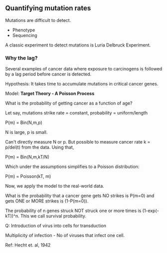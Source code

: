 ## Quantifying mutation rates

Mutations are difficult to detect.

- Phenotype
- Sequencing


A classic experiment to detect mutations is Luria Delbruck Experiment.


### Why the lag?

Several examples of cancer data where exposure to carcinogens is followed by
a lag period before cancer is detected.

Hypothesis: It takes time to accumulate mutations in critical cancer genes.

Model: **Target Theory - A Poisson Process**

What is the probability of getting cancer as a function of age?

Let say, mutations strike rate = constant, probability = uniform/length

P(m) = Bin(N,m,p)

N is large, p is small.

Can't directly measure N or p. But possible to measure cancer rate k = p/del(t)
from the data. Using that,

P(m) = Bin(N,m,kT/N)

Which under the assumptions simplifies to a Poisson distribution:

P(m) = Poisson(kT, m)

Now, we apply the model to the real-world data.

What is the probability that a cancer gene gets NO strikes is P(m=0) and gets
ONE or MORE strikes is (1-P(m=0)).

The probability of n genes struck NOT struck one or more times is
(1-exp(-kT))^n. This we call survival probability.


Q: Introduction of virus into cells for transduction


Multiplicity of infection - No of viruses that infect one cell.


Ref: Hecht et. al, 1942
